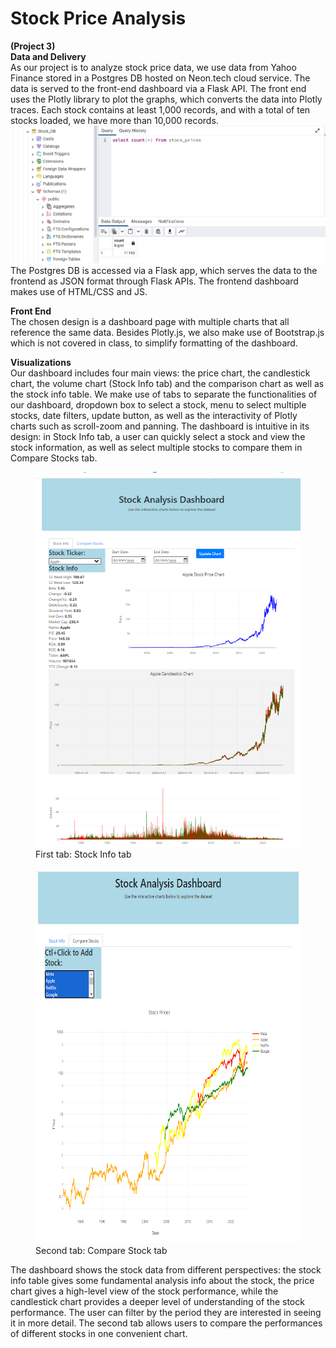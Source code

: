 # Stock Price Analysis
 **(Project 3)**  
  **Data and Delivery**  
  As our project is to analyze stock price data, we use data from Yahoo Finance stored in a Postgres DB hosted on
Neon.tech cloud service. The data is served to the front-end dashboard via a
Flask API. The front end uses the Plotly library to plot the graphs, which
converts the data into Plotly traces. Each stock contains at least 1,000
records, and with a total of ten stocks loaded, we have more than 10,000
records.
  <img src="./snapshots/records.png" alt="screenshot of Postgres data count">  
  The Postgres DB is accessed via a Flask app, which serves the data to the frontend
as JSON format through Flask APIs. The frontend dashboard makes use of HTML/CSS
and JS.  

**Front End**   
  The chosen design is a dashboard page with multiple charts that all reference the
same data. Besides Plotly.js, we also make use of Bootstrap.js which is not
covered in class, to simplify formatting of the dashboard.
 
**Visualizations**  
  Our dashboard includes four main views: the price chart, the
candlestick chart, the volume chart (Stock Info tab) and the comparison chart
as well as the stock info table.
We make use of tabs to separate the
functionalities of our dashboard, dropdown box to select a stock, menu to
select multiple stocks, date filters, update button, as well as the
interactivity of Plotly charts such as scroll-zoom and panning.
The dashboard is intuitive in its design: in
Stock Info tab, a user can quickly select a stock and view the stock
information, as well as select multiple stocks to compare them in Compare Stocks tab.  
<figure>
  <img src="./snapshots/tab1.png" width="450" height="600" alt="screenshot of dashboard tab1">
  <figcaption>First tab: Stock Info tab </figcaption>
</figure>  
<div>
 <figure>
 <img src="./snapshots/tab2.png" width="450" height="600" alt="screenshot of dashboard tab2">  
 <figcaption>Second tab: Compare Stock tab </figcaption>  
</figure>
</div>  
  The dashboard shows the stock data from
different perspectives: the stock info table gives some fundamental analysis
info about the stock, the price chart gives a high-level view of the stock
performance, while the candlestick chart provides a deeper level of
understanding of the stock performance. The user can filter by the period they
are interested in seeing it in more detail. The second tab allows users to
compare the performances of different stocks in one convenient chart.

